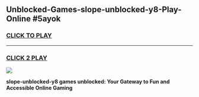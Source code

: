 
## Unblocked-Games-slope-unblocked-y8-Play-Online #5ayok
<h3>
<a href="https://news.freeplayer.one?title=slope-unblocked-y8&ref=3">CLICK TO PLAY</a></h3>
<hr>

<h3>
<a href="https://news.freeplayer.one?title=slope-unblocked-y8&ref=3">CLICK 2 PLAY</a>
  
</h3>

<a href="https://news.freeplayer.one?title=slope-unblocked-y8&ref=3"><img src="https://clearcache.store/games.png"></a>


**slope-unblocked-y8 games unblocked: Your Gateway to Fun and Accessible Online Gaming**
